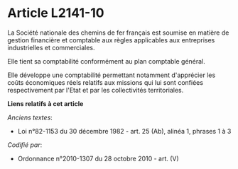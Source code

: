 # Article L2141-10

La Société nationale des chemins de fer français est soumise en matière de gestion financière et comptable aux règles
applicables aux entreprises industrielles et commerciales.

Elle tient sa comptabilité conformément au plan comptable général.

Elle développe une comptabilité permettant notamment d'apprécier les coûts économiques réels relatifs aux missions qui lui
sont confiées respectivement par l'Etat et par les collectivités territoriales.

**Liens relatifs à cet article**

_Anciens textes_:

  - Loi n°82-1153 du 30 décembre 1982 - art. 25 (Ab), alinéa 1, phrases 1 à 3

_Codifié par_:

  - Ordonnance n°2010-1307 du 28 octobre 2010 - art. (V)
